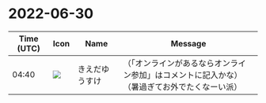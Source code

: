 # 2022-06-30

|Time (UTC)|Icon|Name|Message|
|---|---|---|---|
|04:40|![](https://avatars.slack-edge.com/2019-03-11/571585797168_09840ca518e784c46d3a_72.png)|きえだゆうすけ|（「オンラインがあるならオンライン参加」はコメントに記入かな）<br>（暑過ぎてお外でたくなーい派）|
